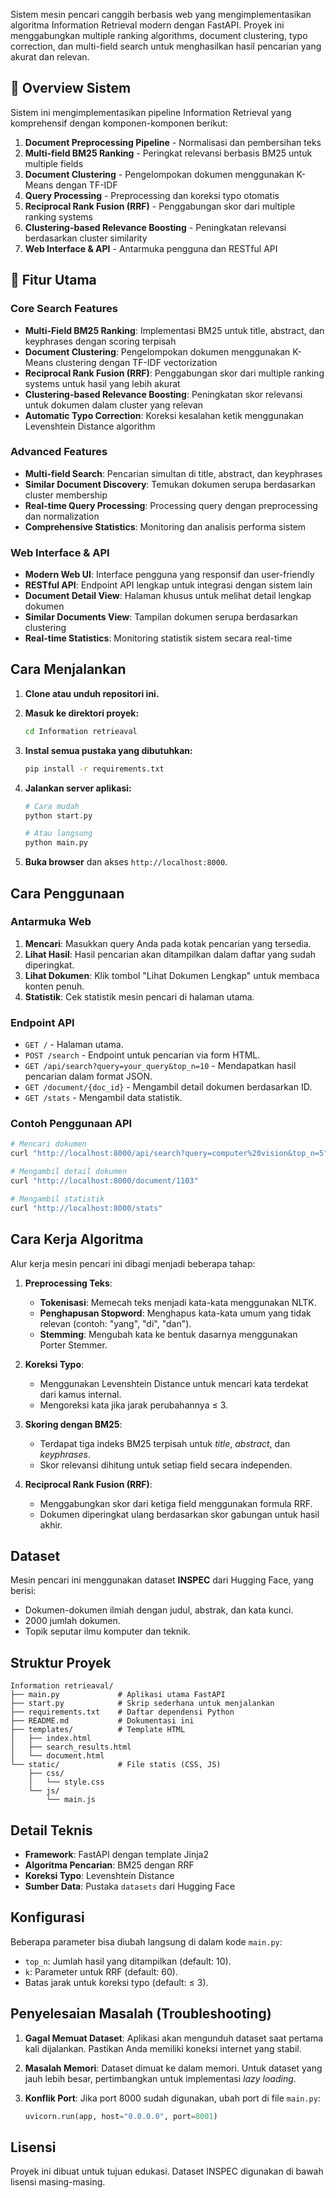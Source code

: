 

Sistem mesin pencari canggih berbasis web yang mengimplementasikan algoritma Information Retrieval modern dengan FastAPI. Proyek ini menggabungkan multiple ranking algorithms, document clustering, typo correction, dan multi-field search untuk menghasilkan hasil pencarian yang akurat dan relevan.

## 🎯 Overview Sistem

Sistem ini mengimplementasikan pipeline Information Retrieval yang komprehensif dengan komponen-komponen berikut:

1. **Document Preprocessing Pipeline** - Normalisasi dan pembersihan teks
2. **Multi-field BM25 Ranking** - Peringkat relevansi berbasis BM25 untuk multiple fields
3. **Document Clustering** - Pengelompokan dokumen menggunakan K-Means dengan TF-IDF
4. **Query Processing** - Preprocessing dan koreksi typo otomatis
5. **Reciprocal Rank Fusion (RRF)** - Penggabungan skor dari multiple ranking systems
6. **Clustering-based Relevance Boosting** - Peningkatan relevansi berdasarkan cluster similarity
7. **Web Interface & API** - Antarmuka pengguna dan RESTful API

## 🚀 Fitur Utama

### Core Search Features
- **Multi-Field BM25 Ranking**: Implementasi BM25 untuk title, abstract, dan keyphrases dengan scoring terpisah
- **Document Clustering**: Pengelompokan dokumen menggunakan K-Means clustering dengan TF-IDF vectorization
- **Reciprocal Rank Fusion (RRF)**: Penggabungan skor dari multiple ranking systems untuk hasil yang lebih akurat
- **Clustering-based Relevance Boosting**: Peningkatan skor relevansi untuk dokumen dalam cluster yang relevan
- **Automatic Typo Correction**: Koreksi kesalahan ketik menggunakan Levenshtein Distance algorithm

### Advanced Features
- **Multi-field Search**: Pencarian simultan di title, abstract, dan keyphrases
- **Similar Document Discovery**: Temukan dokumen serupa berdasarkan cluster membership
- **Real-time Query Processing**: Processing query dengan preprocessing dan normalization
- **Comprehensive Statistics**: Monitoring dan analisis performa sistem

### Web Interface & API
- **Modern Web UI**: Interface pengguna yang responsif dan user-friendly
- **RESTful API**: Endpoint API lengkap untuk integrasi dengan sistem lain
- **Document Detail View**: Halaman khusus untuk melihat detail lengkap dokumen
- **Similar Documents View**: Tampilan dokumen serupa berdasarkan clustering
- **Real-time Statistics**: Monitoring statistik sistem secara real-time

## Cara Menjalankan

1.  **Clone atau unduh repositori ini.**

2.  **Masuk ke direktori proyek:**

    ```bash
    cd Information retrieaval
    ```

3.  **Instal semua pustaka yang dibutuhkan:**

    ```bash
    pip install -r requirements.txt
    ```

4.  **Jalankan server aplikasi:**

    ```bash
    # Cara mudah
    python start.py

    # Atau langsung
    python main.py
    ```

5.  **Buka browser** dan akses `http://localhost:8000`.

## Cara Penggunaan

### Antarmuka Web

1.  **Mencari**: Masukkan query Anda pada kotak pencarian yang tersedia.
2.  **Lihat Hasil**: Hasil pencarian akan ditampilkan dalam daftar yang sudah diperingkat.
3.  **Lihat Dokumen**: Klik tombol "Lihat Dokumen Lengkap" untuk membaca konten penuh.
4.  **Statistik**: Cek statistik mesin pencari di halaman utama.

### Endpoint API

  - `GET /` - Halaman utama.
  - `POST /search` - Endpoint untuk pencarian via form HTML.
  - `GET /api/search?query=your_query&top_n=10` - Mendapatkan hasil pencarian dalam format JSON.
  - `GET /document/{doc_id}` - Mengambil detail dokumen berdasarkan ID.
  - `GET /stats` - Mengambil data statistik.

### Contoh Penggunaan API

```bash
# Mencari dokumen
curl "http://localhost:8000/api/search?query=computer%20vision&top_n=5"

# Mengambil detail dokumen
curl "http://localhost:8000/document/1103"

# Mengambil statistik
curl "http://localhost:8000/stats"
```

## Cara Kerja Algoritma

Alur kerja mesin pencari ini dibagi menjadi beberapa tahap:

1.  **Preprocessing Teks**:

      - **Tokenisasi**: Memecah teks menjadi kata-kata menggunakan NLTK.
      - **Penghapusan Stopword**: Menghapus kata-kata umum yang tidak relevan (contoh: "yang", "di", "dan").
      - **Stemming**: Mengubah kata ke bentuk dasarnya menggunakan Porter Stemmer.

2.  **Koreksi Typo**:

      - Menggunakan Levenshtein Distance untuk mencari kata terdekat dari kamus internal.
      - Mengoreksi kata jika jarak perubahannya ≤ 3.

3.  **Skoring dengan BM25**:

      - Terdapat tiga indeks BM25 terpisah untuk *title*, *abstract*, dan *keyphrases*.
      - Skor relevansi dihitung untuk setiap field secara independen.

4.  **Reciprocal Rank Fusion (RRF)**:

      - Menggabungkan skor dari ketiga field menggunakan formula RRF.
      - Dokumen diperingkat ulang berdasarkan skor gabungan untuk hasil akhir.

## Dataset

Mesin pencari ini menggunakan dataset **INSPEC** dari Hugging Face, yang berisi:

  - Dokumen-dokumen ilmiah dengan judul, abstrak, dan kata kunci.
  - 2000 jumlah dokumen.
  - Topik seputar ilmu komputer dan teknik.

## Struktur Proyek

```
Information retrieaval/
├── main.py             # Aplikasi utama FastAPI
├── start.py            # Skrip sederhana untuk menjalankan
├── requirements.txt    # Daftar dependensi Python
├── README.md           # Dokumentasi ini
├── templates/          # Template HTML
│   ├── index.html
│   ├── search_results.html
│   └── document.html
└── static/             # File statis (CSS, JS)
    ├── css/
    │   └── style.css
    └── js/
        └── main.js
```

## Detail Teknis

  - **Framework**: FastAPI dengan template Jinja2
  - **Algoritma Pencarian**: BM25 dengan RRF
  - **Koreksi Typo**: Levenshtein Distance
  - **Sumber Data**: Pustaka `datasets` dari Hugging Face

## Konfigurasi

Beberapa parameter bisa diubah langsung di dalam kode `main.py`:

  - `top_n`: Jumlah hasil yang ditampilkan (default: 10).
  - `k`: Parameter untuk RRF (default: 60).
  - Batas jarak untuk koreksi typo (default: ≤ 3).

## Penyelesaian Masalah (Troubleshooting)

1.  **Gagal Memuat Dataset**: Aplikasi akan mengunduh dataset saat pertama kali dijalankan. Pastikan Anda memiliki koneksi internet yang stabil.

2.  **Masalah Memori**: Dataset dimuat ke dalam memori. Untuk dataset yang jauh lebih besar, pertimbangkan untuk implementasi *lazy loading*.

3.  **Konflik Port**: Jika port 8000 sudah digunakan, ubah port di file `main.py`:

    ```python
    uvicorn.run(app, host="0.0.0.0", port=8001)
    ```

## Lisensi

Proyek ini dibuat untuk tujuan edukasi. Dataset INSPEC digunakan di bawah lisensi masing-masing.
